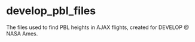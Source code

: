 # develop_pbl_files
The files used to find PBL heights in AJAX flights, created for DEVELOP @ NASA Ames.

